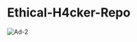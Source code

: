 # Ethical-H4cker-Repo
![Ad-2](https://github.com/user-attachments/assets/d8fea293-4842-4eb5-b997-8d5850de251b)
